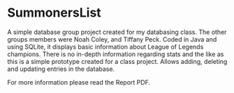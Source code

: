 # SummonersList
A simple database group project created for my databasing class. The other groups members were Noah Coley, and Tiffany Peck. Coded in Java and using SQLite, it displays basic information about League of Legends champions. There is no in-depth information regarding stats and the like as this is a simple prototype created for a class project. Allows adding, deleting and updating entries in the database.

For more information please read the Report PDF.
